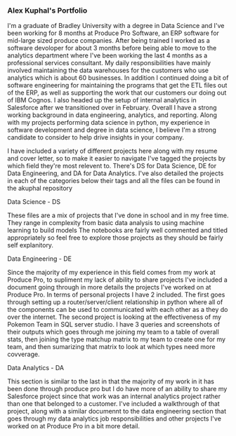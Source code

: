 ### Alex Kuphal's Portfolio

I'm a graduate of Bradley University with a degree in Data Science and I've been working for 8 months at Produce Pro Software, an ERP software for mid-large sized produce companies. After being trained I worked as a software devoloper for about 3 months before being able to move to the analytics department where I've been working the last 4 months as a professional services consultant. My daily responsibilities have mainly involved maintaining the data warehouses for the customers who use analytics which is about 60 businesses. In addition I continued doing a bit of software engineering for maintaining the programs that get the ETL files out of the ERP, as well as supporting the work that our customers our doing out of IBM Cognos. I also headed up the setup of internal analytics in Salesforce after we transitioned over in February. Overall I have a strong working background in data engineering, analytics, and reporting. Along with my projects performing data science in python, my experience in software development and degree in data science, I believe I'm a strong candidate to consider to help drive insights in your company.

I have included a variety of different projects here along with my resume and cover letter, so to make it easier to navigate I've tagged the projects by which field they're most relevent to. There's DS for Data Science, DE for Data Engineering, and DA for Data Analytics. I've also detailed the projects in each of the categories below their tags and all the files can be found in the akuphal repository


Data Science - DS

These files are a mix of projects that I've done in school and in my free time. They range in complexity from basic data analysis to using machine learning to build models The notebooks are fairly well commented and titled appropriately so feel free to explore those projects as they should be fairly self explanitory.


Data Engineering - DE

Since the majority of my experience in this field comes from my work at Produce Pro, to supliment my lack of ability to share projects I've included a document going through in more details the projects I've worked on at Produce Pro. In terms of personal projects I have 2 included. The first goes through setting up a router/server/client relationship in python where all of the components can be used to communicated with each other as a they do over the internet. The second project is looking at the effectiveness of my Pokemon Team in SQL server studio. I have 3 queries and screenshots of their outputs which goes through me joining my team to a table of overall stats, then joining the type matchup matrix to my team to create one for my team, and then sumarizing that matrix to look at which types need more covverage.


Data Analytics - DA

This section is similar to the last in that the majority of my work in it has been done through produce pro but I do have more of an ability to share my Salesforce project since that work was an internal analytics project rather than one that belonged to a customer. I've included a walkthrough of that project, along with a similar documennt to the data engineering section that goes through my data analytics job responsibilities and other projects I've worked on at Produce Pro in a bit more detail.


<!--
**akuphal/akuphal** is a ✨ _special_ ✨ repository because its `README.md` (this file) appears on your GitHub profile.

Here are some ideas to get you started:

- 🔭 I’m currently working on ...
- 🌱 I’m currently learning ...
- 👯 I’m looking to collaborate on ...
- 🤔 I’m looking for help with ...
- 💬 Ask me about ...
- 📫 How to reach me: ...
- 😄 Pronouns: ...
- ⚡ Fun fact: ...
-->
